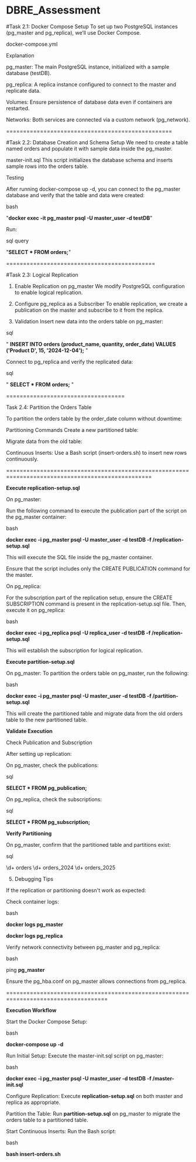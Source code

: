 # DBRE_Assessment

#Task 2.1: Docker Compose Setup
To set up two PostgreSQL instances (pg_master and pg_replica), we’ll use Docker Compose.

docker-compose.yml

Explanation

pg_master: The main PostgreSQL instance, initialized with a sample database (testDB).

pg_replica: A replica instance configured to connect to the master and replicate data.

Volumes: Ensure persistence of database data even if containers are restarted.

Networks: Both services are connected via a custom network (pg_network).

=================================================



#Task 2.2: Database Creation and Schema Setup
We need to create a table named orders and populate it with sample data inside the pg_master.

master-init.sql
This script initializes the database schema and inserts sample rows into the orders table.

Testing

After running docker-compose up -d, you can connect to the pg_master database and verify that the table and data were created:

bash

  "**docker exec -it pg_master psql -U master_user -d testDB**"

Run:

sql query

   "**SELECT * FROM orders;**"

============================================




#Task 2.3: Logical Replication
1. Enable Replication on pg_master
We modify PostgreSQL configuration to enable logical replication.

2. Configure pg_replica as a Subscriber
To enable replication, we create a publication on the master and subscribe to it from the replica.


3. Validation
Insert new data into the orders table on pg_master:

sql

" **INSERT INTO orders (product_name, quantity, order_date) VALUES ('Product D', 15, '2024-12-04');** "

Connect to pg_replica and verify the replicated data:

sql

" **SELECT * FROM orders;** " 

===================================




Task 2.4: Partition the Orders Table

To partition the orders table by the order_date column without downtime:

Partitioning Commands
Create a new partitioned table:


Migrate data from the old table:

Continuous Inserts: Use a Bash script (insert-orders.sh) to insert new rows continuously.



=================================================================================================

**Execute replication-setup.sql**

On pg_master:

Run the following command to execute the publication part of the script on the pg_master container:

bash

**docker exec -i pg_master psql -U master_user -d testDB -f /replication-setup.sql**

This will execute the SQL file inside the pg_master container.

Ensure that the script includes only the CREATE PUBLICATION command for the master.

On pg_replica:

For the subscription part of the replication setup, ensure the CREATE SUBSCRIPTION command is present in the replication-setup.sql file. Then, execute it on pg_replica:

bash

**docker exec -i pg_replica psql -U replica_user -d testDB -f /replication-setup.sql**

This will establish the subscription for logical replication.

**Execute partition-setup.sql**

On pg_master:
To partition the orders table on pg_master, run the following:

bash

**docker exec -i pg_master psql -U master_user -d testDB -f /partition-setup.sql**

This will create the partitioned table and migrate data from the old orders table to the new partitioned table.

**Validate Execution**

Check Publication and Subscription

After setting up replication:

On pg_master, check the publications:

sql

**SELECT * FROM pg_publication;**

On pg_replica, check the subscriptions:

sql

**SELECT * FROM pg_subscription;**


**Verify Partitioning**

On pg_master, confirm that the partitioned table and partitions exist:

sql

\d+ orders
\d+ orders_2024
\d+ orders_2025


5. Debugging Tips

If the replication or partitioning doesn't work as expected:

Check container logs:

bash

**docker logs pg_master**

**docker logs pg_replica**


Verify network connectivity between pg_master and pg_replica:

bash

ping **pg_master**

Ensure the pg_hba.conf on pg_master allows connections from pg_replica.

====================================================================================



**Execution Workflow**


Start the Docker Compose Setup:

bash

**docker-compose up -d**

Run Initial Setup: Execute the master-init.sql script on pg_master:

bash

**docker exec -i pg_master psql -U master_user -d testDB -f /master-init.sql**

Configure Replication: Execute **replication-setup.sql** on both master and replica as appropriate.

Partition the Table: Run **partition-setup.sql** on pg_master to migrate the orders table to a partitioned table.

Start Continuous Inserts: Run the Bash script:

bash

**bash insert-orders.sh**




